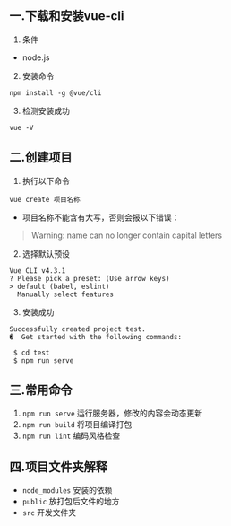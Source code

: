## 一.下载和安装vue-cli

1.	条件
   +	node.js
2.	安装命令

```shell
npm install -g @vue/cli
```

3.	检测安装成功

```shell
vue -V
```

## 二.创建项目

1.	执行以下命令

```shell
vue create 项目名称
```

+	项目名称不能含有大写，否则会报以下错误：

>Warning: name can no longer contain capital letters

2.	选择默认预设

```shell
Vue CLI v4.3.1
? Please pick a preset: (Use arrow keys)
> default (babel, eslint)
  Manually select features
```

3.	安装成功

```shell
Successfully created project test.
�  Get started with the following commands:

 $ cd test
 $ npm run serve
```

## 三.常用命令

1.	`npm run serve` 运行服务器，修改的内容会动态更新
2.	`npm run build` 将项目编译打包
3.	`npm run lint` 编码风格检查

## 四.项目文件夹解释

+	`node_modules` 安装的依赖
+	`public` 放打包后文件的地方
+	`src` 开发文件夹

